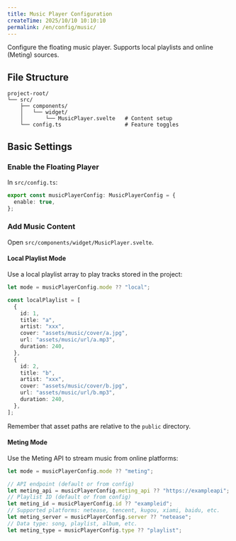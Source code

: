 ```yaml
---
title: Music Player Configuration
createTime: 2025/10/10 10:10:10
permalink: /en/config/music/
---
```


Configure the floating music player. Supports local playlists and online (Meting) sources.

## File Structure

```
project-root/
└── src/
    ├── components/
    │   └── widget/
    │       └── MusicPlayer.svelte   # Content setup
    └── config.ts                    # Feature toggles
```


## Basic Settings

### Enable the Floating Player

In `src/config.ts`:

```typescript
export const musicPlayerConfig: MusicPlayerConfig = {
  enable: true,
};
```

### Add Music Content

Open `src/components/widget/MusicPlayer.svelte`.

#### Local Playlist Mode

Use a local playlist array to play tracks stored in the project:

```typescript
let mode = musicPlayerConfig.mode ?? "local";

const localPlaylist = [
  {
    id: 1,
    title: "a",
    artist: "xxx",
    cover: "assets/music/cover/a.jpg",
    url: "assets/music/url/a.mp3",
    duration: 240,
  },
  {
    id: 2,
    title: "b",
    artist: "xxx",
    cover: "assets/music/cover/b.jpg",
    url: "assets/music/url/b.mp3",
    duration: 240,
  },
];
```

Remember that asset paths are relative to the `public` directory.

#### Meting Mode

Use the Meting API to stream music from online platforms:

```typescript
let mode = musicPlayerConfig.mode ?? "meting";

// API endpoint (default or from config)
let meting_api = musicPlayerConfig.meting_api ?? "https://exampleapi";
// Playlist ID (default or from config)
let meting_id = musicPlayerConfig.id ?? "exampleid";
// Supported platforms: netease, tencent, kugou, xiami, baidu, etc.
let meting_server = musicPlayerConfig.server ?? "netease";
// Data type: song, playlist, album, etc.
let meting_type = musicPlayerConfig.type ?? "playlist";
```
